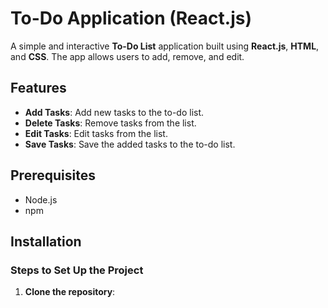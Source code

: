 # To-Do Application (React.js)

A simple and interactive **To-Do List** application built using **React.js**, **HTML**, and **CSS**. The app allows users to add, remove, and edit. 

## Features

- **Add Tasks**: Add new tasks to the to-do list.
- **Delete Tasks**: Remove tasks from the list.
- **Edit Tasks**: Edit tasks from the list.
- **Save Tasks**: Save the added tasks to the to-do list.



## Prerequisites

- Node.js 
- npm 

## Installation

### Steps to Set Up the Project

1. **Clone the repository**:
   ```bash git clone https://github.com/dhokiyamansi/React_ToDo.git
